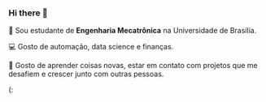 ### Hi there 👋



🤖 Sou estudante de **Engenharia Mecatrônica** na Universidade de Brasília.


💻 Gosto de automação, data science e finanças.

🤝 Gosto de aprender coisas novas, estar em contato com projetos que me desafiem e crescer junto com outras pessoas.

 (:
